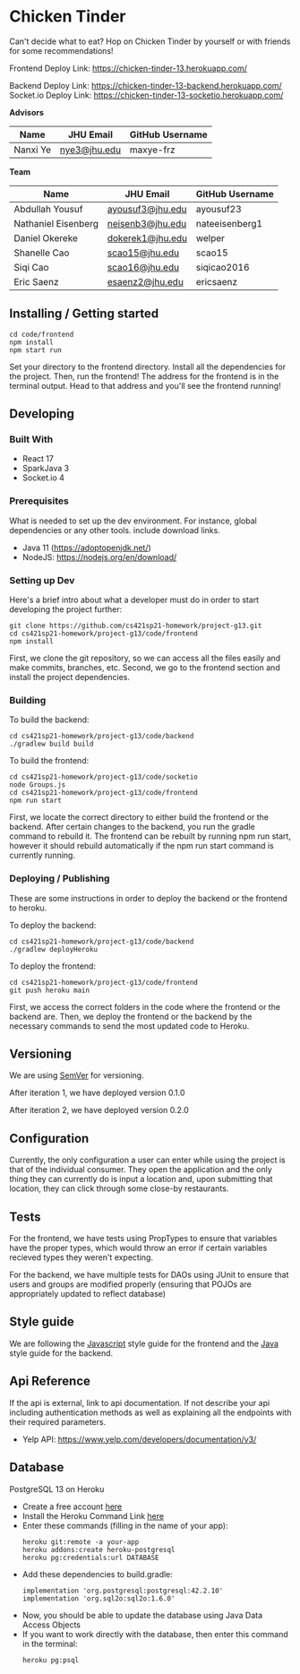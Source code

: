 # Chicken Tinder

Can't decide what to eat? Hop on Chicken Tinder by yourself or with friends for some recommendations!

Frontend Deploy Link: https://chicken-tinder-13.herokuapp.com/

Backend Deploy Link: https://chicken-tinder-13-backend.herokuapp.com/
Socket.io Deploy Link: https://chicken-tinder-13-socketio.herokuapp.com/

**Advisors**

| Name     | JHU Email    | GitHub Username |
| -------- | ------------ | --------------- |
| Nanxi Ye | nye3@jhu.edu | maxye-frz       |

**Team**

| Name                | JHU Email        | GitHub Username |
| ------------------- | ---------------- | --------------- |
| Abdullah Yousuf     | ayousuf3@jhu.edu | ayousuf23       |
| Nathaniel Eisenberg | neisenb3@jhu.edu | nateeisenberg1  |
| Daniel Okereke      | dokerek1@jhu.edu | welper          |
| Shanelle Cao        | scao15@jhu.edu   | scao15          |
| Siqi Cao            | scao16@jhu.edu   | siqicao2016     |
| Eric Saenz          | esaenz2@jhu.edu  | ericsaenz       |

## Installing / Getting started

```
cd code/frontend
npm install
npm start run
```

Set your directory to the frontend directory. Install all the dependencies for the project. Then, run the frontend! The address for the frontend is in the terminal output. Head to that address and you'll see the frontend running!

## Developing

### Built With

- React 17
- SparkJava 3
- Socket.io 4

### Prerequisites

What is needed to set up the dev environment. For instance, global dependencies or any other tools. include download links.

- Java 11 (https://adoptopenjdk.net/)
- NodeJS: https://nodejs.org/en/download/

### Setting up Dev

Here's a brief intro about what a developer must do in order to start developing
the project further:

```shell
git clone https://github.com/cs421sp21-homework/project-g13.git
cd cs421sp21-homework/project-g13/code/frontend
npm install
```

First, we clone the git repository, so we can access all the files easily and make commits, branches, etc. Second, we go to the frontend section and install the project dependencies.

### Building

To build the backend:

```shell
cd cs421sp21-homework/project-g13/code/backend
./gradlew build build
```

To build the frontend:

```shell
cd cs421sp21-homework/project-g13/code/socketio
node Groups.js
cd cs421sp21-homework/project-g13/code/frontend
npm run start
```

First, we locate the correct directory to either build the frontend or the backend. After certain changes to the backend, you run the gradle command to rebuild it. The frontend can be rebuilt by running npm run start, however it should rebuild automatically if the npm run start command is currently running.

### Deploying / Publishing

These are some instructions in order to deploy the backend or the frontend to heroku.

To deploy the backend:

```shell
cd cs421sp21-homework/project-g13/code/backend
./gradlew deployHeroku
```

To deploy the frontend:

```shell
cd cs421sp21-homework/project-g13/code/frontend
git push heroku main
```

First, we access the correct folders in the code where the frontend or the backend are. Then, we deploy the frontend or the backend by the necessary commands to send the most updated code to Heroku.

## Versioning

We are using [SemVer](http://semver.org/) for versioning.

After iteration 1, we have deployed version 0.1.0

After iteration 2, we have deployed version 0.2.0

## Configuration

Currently, the only configuration a user can enter while using the project is that of the individual consumer. They open the application and the only thing they can currently do is input a location and, upon submitting that location, they can click through some close-by restaurants.

## Tests

For the frontend, we have tests using PropTypes to ensure that variables have the proper types, which would throw an error if certain variables recieved types they weren't expecting.

For the backend, we have multiple tests for DAOs using JUnit to ensure that users and groups are modified properly (ensuring that POJOs are appropriately updated to reflect database)

## Style guide

We are following the [Javascript](https://google.github.io/styleguide/jsguide.html) style guide for the frontend and the [Java](https://google.github.io/styleguide/javaguide.html) style guide for the backend.

## Api Reference

If the api is external, link to api documentation. If not describe your api including authentication methods as well as explaining all the endpoints with their required parameters.

- Yelp API: https://www.yelp.com/developers/documentation/v3/

## Database

PostgreSQL 13 on Heroku

- Create a free account [here](https://signup.heroku.com/dc)
- Install the Heroku Command Link [here](https://devcenter.heroku.com/articles/heroku-cli)
- Enter these commands (filling in the name of your app):
  ```shell
  heroku git:remote -a your-app
  heroku addons:create heroku-postgresql
  heroku pg:credentials:url DATABASE
  ```
- Add these dependencies to build.gradle:
  ```shell
  implementation 'org.postgresql:postgresql:42.2.10'
  implementation 'org.sql2o:sql2o:1.6.0'
  ```
- Now, you should be able to update the database using Java Data Access Objects
- If you want to work directly with the database, then enter this command in the terminal:
  ```shell
  heroku pg:psql
  ```
